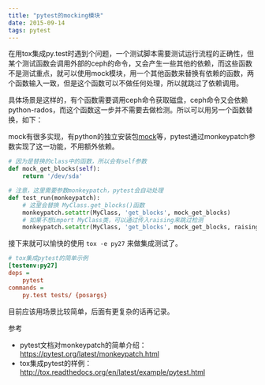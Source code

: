 ```yaml
---
title: "pytest的mocking模块"
date: 2015-09-14
tags: pytest
---
```


在用tox集成py.test时遇到个问题，一个测试脚本需要测试运行流程的正确性，但某个测试函数会调用外部的ceph的命令，又会产生一些其他的依赖，而这些函数不是测试重点，就可以使用mock模块，用一个其他函数来替换有依赖的函数，两个函数输入一致，但是这个函数可以不做任何处理，所以就跳过了依赖调用。

<!--more-->

具体场景是这样的，有个函数需要调用ceph命令获取磁盘，ceph命令又会依赖python-rados，而这个函数这一步并不需要去做检测。所以可以用另一个函数替换，如下：

mock有很多实现，有python的独立安装包[mock](http://www.voidspace.org.uk/python/mock/)等，pytest通过monkeypatch参数实现了这一功能，不用额外依赖。


```python
# 因为是替换的class中的函数，所以会有self参数
def mock_get_blocks(self):
    return '/dev/sda'

# 注意，这里需要参数monkeypatch，pytest会自动处理
def test_run(monkeypatch):
    # 这里会替换 MyClass.get_blocks()函数
    monkeypatch.setattr(MyClass, 'get_blocks', mock_get_blocks)
    # 如果不想import MyClass类，可以通过传入raising来跳过检测
    monkeypatch.setattr(MyClass, 'get_blocks', mock_get_blocks, raising=False)
```

接下来就可以愉快的使用 `tox -e py27` 来做集成测试了。

```ini
# tox集成pytest的简单示例
[testenv:py27]
deps =
    pytest
commands =
    py.test tests/ {posargs}
```

目前应该用场景比较简单，后面有更复杂的话再记录。

参考

* pytest文档对monkeypatch的简单介绍：<https://pytest.org/latest/monkeypatch.html>  
* tox集成pytest的样例：<http://tox.readthedocs.org/en/latest/example/pytest.html>